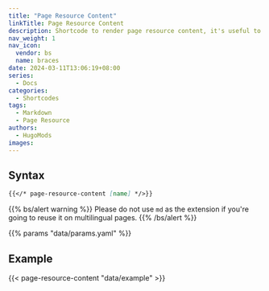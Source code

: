 ```yaml
---
title: "Page Resource Content"
linkTitle: Page Resource Content
description: Shortcode to render page resource content, it's useful to reuse content blocks, especially for writing mutilingual documentation.
nav_weight: 1
nav_icon:
  vendor: bs
  name: braces
date: 2024-03-11T13:06:19+08:00
series:
  - Docs
categories:
  - Shortcodes
tags:
  - Markdown
  - Page Resource
authors:
  - HugoMods
images:
---
```


## Syntax

```markdown
{{</* page-resource-content [name] */>}}
```

{{% bs/alert warning %}}
Please do not use `md` as the extension if you're going to reuse it on multilingual pages.
{{% /bs/alert %}}

{{% params "data/params.yaml" %}}

## Example

{{< page-resource-content "data/example" >}}
